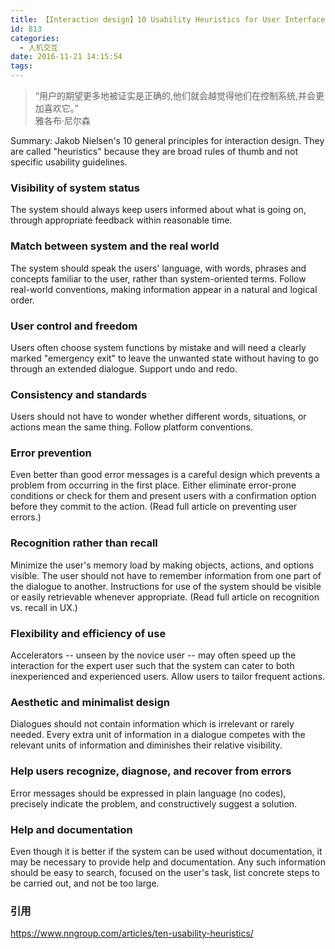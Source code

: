 ```yaml
---
title: 【Interaction design】10 Usability Heuristics for User Interface Design（transmit）
id: 813  
categories:
  - 人机交互
date: 2016-11-21 14:15:54
tags:
---
```

<script type="text/javascript" src="https://cdn.mathjax.org/mathjax/latest/MathJax.js?config=default"></script>

> “用户的期望更多地被证实是正确的,他们就会越觉得他们在控制系统,并会更加喜欢它。”   
>  雅各布·尼尔森

Summary: Jakob Nielsen's 10 general principles for interaction design. They are called "heuristics" because they are broad rules of thumb and not specific usability guidelines.
### Visibility of system status
The system should always keep users informed about what is going on, through appropriate feedback within reasonable time.
### Match between system and the real world
The system should speak the users' language, with words, phrases and concepts familiar to the user, rather than system-oriented terms. Follow real-world conventions, making information appear in a natural and logical order.
<!--more-->
### User control and freedom
Users often choose system functions by mistake and will need a clearly marked "emergency exit" to leave the unwanted state without having to go through an extended dialogue. Support undo and redo.
### Consistency and standards  
Users should not have to wonder whether different words, situations, or actions mean the same thing. Follow platform conventions.  
### Error prevention
Even better than good error messages is a careful design which prevents a problem from occurring in the first place. Either eliminate error-prone conditions or check for them and present users with a confirmation option before they commit to the action.
(Read full article on preventing user errors.)
### Recognition rather than recall
Minimize the user's memory load by making objects, actions, and options visible. The user should not have to remember information from one part of the dialogue to another. Instructions for use of the system should be visible or easily retrievable whenever appropriate.
(Read full article on recognition vs. recall in UX.)
### Flexibility and efficiency of use
Accelerators -- unseen by the novice user -- may often speed up the interaction for the expert user such that the system can cater to both inexperienced and experienced users. Allow users to tailor frequent actions.
### Aesthetic and minimalist design
Dialogues should not contain information which is irrelevant or rarely needed. Every extra unit of information in a dialogue competes with the relevant units of information and diminishes their relative visibility.
### Help users recognize, diagnose, and recover from errors
Error messages should be expressed in plain language (no codes), precisely indicate the problem, and constructively suggest a solution.
### Help and documentation
Even though it is better if the system can be used without documentation, it may be necessary to provide help and documentation. Any such information should be easy to search, focused on the user's task, list concrete steps to be carried out, and not be too large.


### 引用
https://www.nngroup.com/articles/ten-usability-heuristics/





